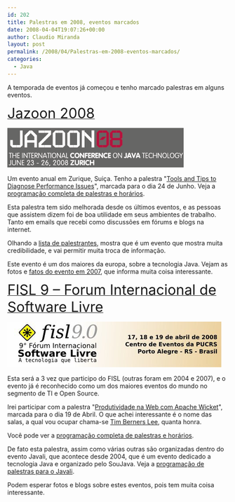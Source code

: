 ```yaml
---
id: 202
title: Palestras em 2008, eventos marcados
date: 2008-04-04T19:07:26+00:00
author: Claudio Miranda
layout: post
permalink: /2008/04/Palestras-em-2008-eventos-marcados/
categories:
  - Java
---
```

A temporada de eventos já começou e tenho marcado palestras em alguns eventos.
      


[<font size="6">Jazoon 2008</font>](http://jazoon.com)

![](/resources/claudio/070403-jazoon-logo.gif)

Um evento anual em Zurique, Suiça. Tenho a palestra "[Tools and Tips to Diagnose Performance Issues](http://jazoon.com/jazoon08/en/conference/presentationdetails.html?type=sid&detail=3320)", marcada para o dia 24 de Junho. Veja a [programação completa de palestras e horários](http://jazoon.com/en/conference.html).



Esta palestra tem sido melhorada desde os últimos eventos, e as pessoas que assistem dizem foi de boa utilidade em seus ambientes de trabalho. Tanto em emails que recebi como discussões em fórums e blogs na internet.



Olhando a [lista de palestrantes](http://jazoon.com/en/conference/speakers.html), mostra que é um evento que mostra muita credibilidade, e vai permitir muita troca de informação.



Este evento é um dos maiores da europa, sobre a tecnologia Java. Vejam as fotos e [fatos do evento em 2007](http://jazoon.com/dms/jazoon08/jazoon07-factsheet/jazoon07-factsheet.pdf), que informa muita coisa interessante.

</p> 

[<font size="6">FISL 9 &#8211; Forum Internacional de Software Livre</font>](http://fisl.softwarelivre.org/9.0/www/)

![](/resources/claudio/070403-fisl9.jpg)

Esta será a 3 vez que participo do FISL (outras foram em 2004 e 2007), e o evento já é reconhecido como um dos maiores eventos do mundo no segmento de TI e Open Source.

Irei participar com a palestra "[Produtividade na Web com Apache Wicket](http://fisl.softwarelivre.org/9.0/papers/pub/programacao/624)", marcada para o dia 19 de Abril. O que achei interessante é o nome das salas, a qual vou ocupar chama-se [Tim Berners Lee](http://www.w3.org/People/Berners-Lee/), quanta honra.

</p> 

Você pode ver a [programação completa de palestras e horários](http://fisl.softwarelivre.org/9.0/papers/pub/).&nbsp;

De fato esta palestra, assim como várias outras são organizadas dentro do evento Javali, que acontece desde 2004, que é um evento dedicado a tecnologia Java e organizado pelo SouJava. Veja a [programação de palestras para o Javali](http://soujava.org.br/display/v/Javali+2008).</p> 

Podem esperar fotos e blogs sobre estes eventos, pois tem muita coisa interessante.
